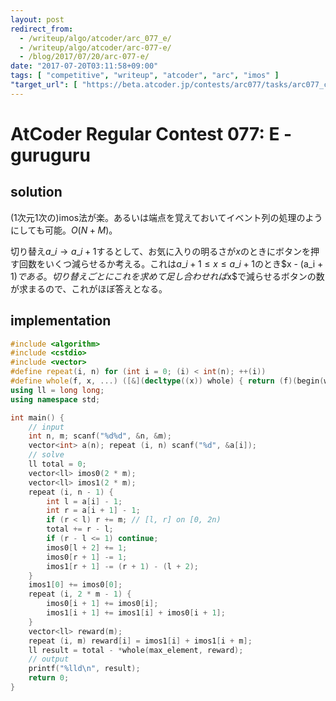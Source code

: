 ```yaml
---
layout: post
redirect_from:
  - /writeup/algo/atcoder/arc_077_e/
  - /writeup/algo/atcoder/arc-077-e/
  - /blog/2017/07/20/arc-077-e/
date: "2017-07-20T03:11:58+09:00"
tags: [ "competitive", "writeup", "atcoder", "arc", "imos" ]
"target_url": [ "https://beta.atcoder.jp/contests/arc077/tasks/arc077_c" ]
---
```


# AtCoder Regular Contest 077: E - guruguru

## solution

($1$次元$1$次の)imos法が楽。あるいは端点を覚えておいてイベント列の処理のようにしても可能。$O(N + M)$。

切り替え$a\_i \to a\_{i + 1}$するとして、お気に入りの明るさが$x$のときにボタンを押す回数をいくつ減らせるか考える。これは$a\_i + 1 \le x \le a\_{i + 1}$のとき\$x - (a\_i + 1)$である。
切り替えごとにこれを求めて足し合わせれば$x$で減らせるボタンの数が求まるので、これがほぼ答えとなる。

## implementation

``` c++
#include <algorithm>
#include <cstdio>
#include <vector>
#define repeat(i, n) for (int i = 0; (i) < int(n); ++(i))
#define whole(f, x, ...) ([&](decltype((x)) whole) { return (f)(begin(whole), end(whole), ## __VA_ARGS__); })(x)
using ll = long long;
using namespace std;

int main() {
    // input
    int n, m; scanf("%d%d", &n, &m);
    vector<int> a(n); repeat (i, n) scanf("%d", &a[i]);
    // solve
    ll total = 0;
    vector<ll> imos0(2 * m);
    vector<ll> imos1(2 * m);
    repeat (i, n - 1) {
        int l = a[i] - 1;
        int r = a[i + 1] - 1;
        if (r < l) r += m; // [l, r] on [0, 2n)
        total += r - l;
        if (r - l <= 1) continue;
        imos0[l + 2] += 1;
        imos0[r + 1] -= 1;
        imos1[r + 1] -= (r + 1) - (l + 2);
    }
    imos1[0] += imos0[0];
    repeat (i, 2 * m - 1) {
        imos0[i + 1] += imos0[i];
        imos1[i + 1] += imos1[i] + imos0[i + 1];
    }
    vector<ll> reward(m);
    repeat (i, m) reward[i] = imos1[i] + imos1[i + m];
    ll result = total - *whole(max_element, reward);
    // output
    printf("%lld\n", result);
    return 0;
}
```
